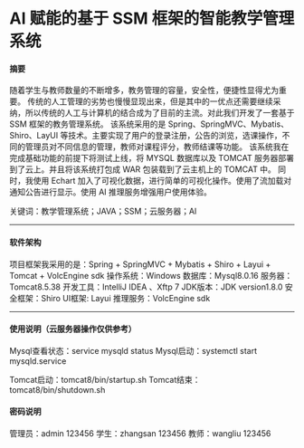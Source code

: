 # AI 赋能的基于 SSM 框架的智能教学管理系统

#### 摘要

随着学生与教师数量的不断增多，教务管理的容量，安全性，便捷性显得尤为重要。 传统的人工管理的劣势也慢慢显现出来，但是其中的一优点还需要继续采纳，所以传统的人工与计算机的结合成为了目前的主流。对此我们开发了一套基于 SSM 框架的教务管理系统。
该系统采用的是 Spring、SpringMVC、Mybatis、Shiro、LayUI 等技术。主要实现了用户的登录注册，公告的浏览，选课操作，不同的管理员对不同信息的管理，教师对课程评分，教师结课等功能。
该系统我在完成基础功能的前提下将测试上线，将 MYSQL 数据库以及 TOMCAT 服务器部署到了云上。并且将该系统打包成 WAR 包装载到了云主机上的 TOMCAT 中。
同时，我使用 Echart 加入了可视化数据，进行简单的可视化操作。使用了流加载对通知公告进行显示。使用 AI 推理服务增强用户使用体验。

关键词：教学管理系统；JAVA；SSM；云服务器；AI

---

#### 软件架构

项目框架我采用的是：Spring + SpringMVC + Mybatis + Shiro + Layui + Tomcat + VolcEngine sdk
操作系统：Windows
数据库：Mysql8.0.16
服务器：Tomcat8.5.38
开发工具：IntelliJ IDEA 、Xftp 7
JDK版本：JDK version1.8.0
安全框架：Shiro
UI框架: Layui
推理服务：VolcEngine sdk

---

#### 使用说明（云服务器操作仅供参考）

Mysql查看状态：service mysqld status
Mysql启动：systemctl start mysqld.service

Tomcat启动：tomcat8/bin/startup.sh
Tomcat结束：tomcat8/bin/shutdown.sh


#### 密码说明

管理员：admin 123456
学生：zhangsan 123456
教师：wangliu 123456

